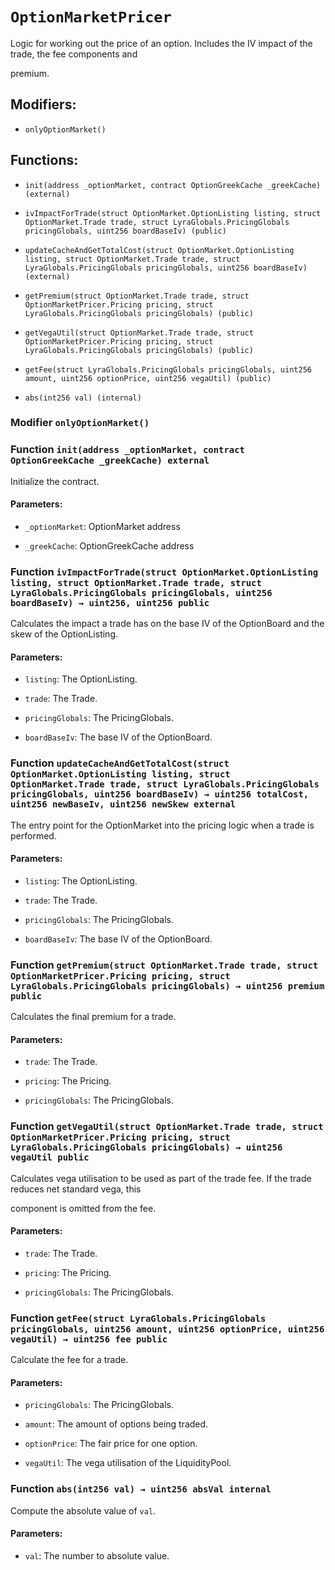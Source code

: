 # `OptionMarketPricer`

Logic for working out the price of an option. Includes the IV impact of the trade, the fee components and

premium.

## Modifiers:

- `onlyOptionMarket()`

## Functions:

- `init(address _optionMarket, contract OptionGreekCache _greekCache) (external)`

- `ivImpactForTrade(struct OptionMarket.OptionListing listing, struct OptionMarket.Trade trade, struct LyraGlobals.PricingGlobals pricingGlobals, uint256 boardBaseIv) (public)`

- `updateCacheAndGetTotalCost(struct OptionMarket.OptionListing listing, struct OptionMarket.Trade trade, struct LyraGlobals.PricingGlobals pricingGlobals, uint256 boardBaseIv) (external)`

- `getPremium(struct OptionMarket.Trade trade, struct OptionMarketPricer.Pricing pricing, struct LyraGlobals.PricingGlobals pricingGlobals) (public)`

- `getVegaUtil(struct OptionMarket.Trade trade, struct OptionMarketPricer.Pricing pricing, struct LyraGlobals.PricingGlobals pricingGlobals) (public)`

- `getFee(struct LyraGlobals.PricingGlobals pricingGlobals, uint256 amount, uint256 optionPrice, uint256 vegaUtil) (public)`

- `abs(int256 val) (internal)`

### Modifier `onlyOptionMarket()`

### Function `init(address _optionMarket, contract OptionGreekCache _greekCache) external`

Initialize the contract.

#### Parameters:

- `_optionMarket`: OptionMarket address

- `_greekCache`: OptionGreekCache address

### Function `ivImpactForTrade(struct OptionMarket.OptionListing listing, struct OptionMarket.Trade trade, struct LyraGlobals.PricingGlobals pricingGlobals, uint256 boardBaseIv) → uint256, uint256 public`

Calculates the impact a trade has on the base IV of the OptionBoard and the skew of the OptionListing.

#### Parameters:

- `listing`: The OptionListing.

- `trade`: The Trade.

- `pricingGlobals`: The PricingGlobals.

- `boardBaseIv`: The base IV of the OptionBoard.

### Function `updateCacheAndGetTotalCost(struct OptionMarket.OptionListing listing, struct OptionMarket.Trade trade, struct LyraGlobals.PricingGlobals pricingGlobals, uint256 boardBaseIv) → uint256 totalCost, uint256 newBaseIv, uint256 newSkew external`

The entry point for the OptionMarket into the pricing logic when a trade is performed.

#### Parameters:

- `listing`: The OptionListing.

- `trade`: The Trade.

- `pricingGlobals`: The PricingGlobals.

- `boardBaseIv`: The base IV of the OptionBoard.

### Function `getPremium(struct OptionMarket.Trade trade, struct OptionMarketPricer.Pricing pricing, struct LyraGlobals.PricingGlobals pricingGlobals) → uint256 premium public`

Calculates the final premium for a trade.

#### Parameters:

- `trade`: The Trade.

- `pricing`: The Pricing.

- `pricingGlobals`: The PricingGlobals.

### Function `getVegaUtil(struct OptionMarket.Trade trade, struct OptionMarketPricer.Pricing pricing, struct LyraGlobals.PricingGlobals pricingGlobals) → uint256 vegaUtil public`

Calculates vega utilisation to be used as part of the trade fee. If the trade reduces net standard vega, this

component is omitted from the fee.

#### Parameters:

- `trade`: The Trade.

- `pricing`: The Pricing.

- `pricingGlobals`: The PricingGlobals.

### Function `getFee(struct LyraGlobals.PricingGlobals pricingGlobals, uint256 amount, uint256 optionPrice, uint256 vegaUtil) → uint256 fee public`

Calculate the fee for a trade.

#### Parameters:

- `pricingGlobals`: The PricingGlobals.

- `amount`: The amount of options being traded.

- `optionPrice`: The fair price for one option.

- `vegaUtil`: The vega utilisation of the LiquidityPool.

### Function `abs(int256 val) → uint256 absVal internal`

Compute the absolute value of `val`.

#### Parameters:

- `val`: The number to absolute value.

